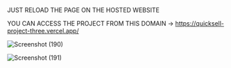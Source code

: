 JUST RELOAD THE PAGE ON THE HOSTED WEBSITE


YOU CAN ACCESS THE PROJECT FROM THIS DOMAIN ->   https://quicksell-project-three.vercel.app/

![Screenshot (190)](https://github.com/Singhal97dhruv/Quicksell-frontend-project/assets/91372434/427666f5-9c86-4e44-a416-a70c5605f579)

![Screenshot (191)](https://github.com/Singhal97dhruv/Quicksell-frontend-project/assets/91372434/56c158c3-033a-4d07-b413-dac714090318)
